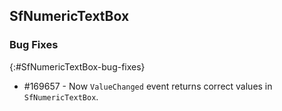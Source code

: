 ## SfNumericTextBox

### Bug Fixes
{:#SfNumericTextBox-bug-fixes} 

* \#169657 - Now `ValueChanged` event returns correct values in `SfNumericTextBox`.
